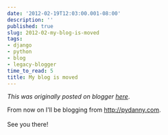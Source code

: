```yaml
---
date: '2012-02-19T12:03:00.001-08:00'
description: ''
published: true
slug: 2012-02-my-blog-is-moved
tags:
- django
- python
- blog
- legacy-blogger
time_to_read: 5
title: My blog is moved
---
```


*This was originally posted on blogger [here](https://pydanny.blogspot.com/2012/02/my-blog-is-moved.html)*.

From now on I'll be blogging from <a href="http://pydanny.com/">http://pydanny.com</a>.<br /><br />See you there!
